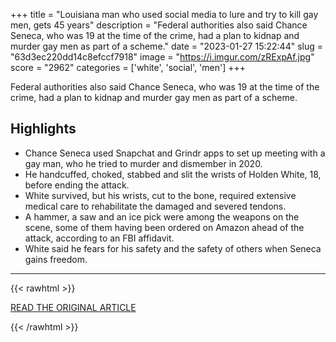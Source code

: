 +++
title = "Louisiana man who used social media to lure and try to kill gay men, gets 45 years"
description = "Federal authorities also said Chance Seneca, who was 19 at the time of the crime, had a plan to kidnap and murder gay men as part of a scheme."
date = "2023-01-27 15:22:44"
slug = "63d3ec220dd14c8efccf7918"
image = "https://i.imgur.com/zRExpAf.jpg"
score = "2962"
categories = ['white', 'social', 'men']
+++

Federal authorities also said Chance Seneca, who was 19 at the time of the crime, had a plan to kidnap and murder gay men as part of a scheme.

## Highlights

- Chance Seneca used Snapchat and Grindr apps to set up meeting with a gay man, who he tried to murder and dismember in 2020.
- He handcuffed, choked, stabbed and slit the wrists of Holden White, 18, before ending the attack.
- White survived, but his wrists, cut to the bone, required extensive medical care to rehabilitate the damaged and severed tendons.
- A hammer, a saw and an ice pick were among the weapons on the scene, some of them having been ordered on Amazon ahead of the attack, according to an FBI affidavit.
- White said he fears for his safety and the safety of others when Seneca gains freedom.

---

{{< rawhtml >}}
  <p class="article-category">
    <a target="_blank" href="https://www.fox5dc.com/news/man-who-kidnapped-attempted-to-murder-victim-using-phone-apps-gets-45-years?taid=63d3b5bef6f20a0001587d4b&amp;utm_campaign=trueanthem&amp;utm_medium=trueanthem&amp;utm_source=twitter">READ THE ORIGINAL ARTICLE</a>
  </p>
{{< /rawhtml >}}
